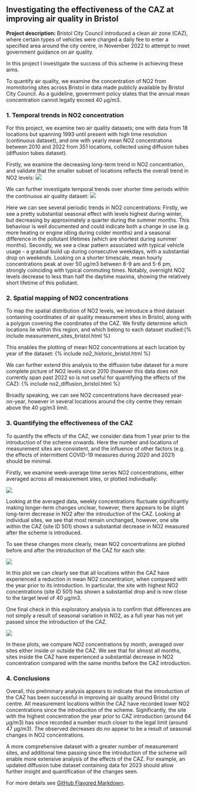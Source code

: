## Investigating the effectiveness of the CAZ at improving air quality in Bristol

**Project description:** Bristol City Council introduced a clean air zone (CAZ), where certain types of vehicles were charged a daily fee to enter a specified area around the city centre, in November 2022 to attempt to meet government guidance on air quality.

In this project I investigate the success of this scheme in achieving these aims.

To quantify air quality, we examine the concentration of NO2 from momnitoring sites across Bristol in data made publicly available by Bristol City Council. As a guideline, government policy states that the annual mean concentration cannot legally exceed 40 μg/m3.

### 1. Temporal trends in NO2 concentration

For this project, we examine two air quality datasets; one with data from 18 locations but spanning 1993 until present with high time resolution (continuous dataset), and one with yearly mean NO2 concentrations between 2010 and 2022 from 351 locations, collected using diffusion tubes (diffusion tubes dataset).

Firstly, we examine the decreasing long-term trend in NO2 concentration, and validate that the smaller subset of locations reflects the overall trend in NO2 levels:
<img src="images/CAZ/longterm_no2_trends.png?raw=true"/>

We can further investigate temporal trends over shorter time periods within the continuous air quality dataset:
<img src="images/CAZ/periodic_no2_trends.png?raw=true"/>

Here we can see several periodic trends in NO2 concentrations:
Firstly, we see a pretty substantial seasonal effect with levels highest during winter, but decreasing by approximately a quarter during the summer months. This behaviour is well documented and could indicate both a change in use (e.g. more heating or engine idling during colder months) and a seasonal difference in the pollutant lifetimes (which are shortest during summer months).
Secondly, we see a clear pattern associated with typical vehicle usage - a gradual build up during consecutive weekdays, with a substantial drop on weekends.
Looking on a shorter timescale, mean hourly concentrations peak at over 50 µg/m3 between 8-9 am and 5-6 pm, strongly coinciding with typical commuting times. Notably, overnight NO2 levels decrease to less than half the daytime maxima, showing the relatively short lifetime of this pollutant.


### 2. Spatial mapping of NO2 concentrations

To map the spatial distribution of NO2 levels, we introduce a third dataset containing coordinates of air quality measurement sites in Bristol, along with a polygon covering the coordinates of the CAZ. We firstly determine which locations lie within this region, and which belong to each dataset studied:{% include measurement_sites_bristol.html %}


This enables the plotting of mean NO2 concentrations at each location by year of the dataset:
{% include no2_historic_bristol.html %}


We can further extend this analysis to the diffusion tube dataset for a more complete picture of NO2 levels since 2010 (however this data does not currently span past 2022 so is not useful for quantifying the effects of the CAZ):
{% include no2_diffusion_bristol.html %}


Broadly speaking, we can see NO2 concentrations have decreased year-on-year, however in several locations around the city centre they remain above the 40 μg/m3 limit.


### 3. Quantifying the effectiveness of the CAZ

To quantify the effects of the CAZ, we consider data from 1 year prior to the introduction of the scheme onwards. Here the number and locations of measurement sites are consistent, and the influence of other factors (e.g. the effects of intermittent COVID-19 measures during 2020 and 2021) should be minimal.

Firstly, we examine week-average time series NO2 concentrations, either averaged across all measurement sites, or plotted individually:

<img src="images/CAZ/timeseries.png?raw=true"/>

Looking at the averaged data, weekly concentrations fluctuate significantly making longer-term changes unclear, however, there appears to be slight long-term decrease in NO2 after the introduction of the CAZ. Looking at individual sites, we see that most remain unchanged, however, one site within the CAZ (site ID 501) shows a substantial decrease in NO2 measured after the scheme is introduced.

To see these changes more clearly, mean NO2 concentrations are plotted before and after the introduction of the CAZ for each site:

<img src="images/CAZ/barplot.png?raw=true"/>

In this plot we can clearly see that all locations within the CAZ have experienced a reduction in mean NO2 concentration, when compared with the year prior to its introduction. In particular, the site with highest NO2 concentrations (site ID 501) has shown a substantial drop and is now close to the target level of 40 µg/m3.

One final check in this exploratory analysis is to confirm that differences are not simply a result of seasonal variation in NO2, as a full year has not yet passed since the introduction of the CAZ.

<img src="images/CAZ/barplot.png?raw=true"/>

In these plots, we compare NO2 concentrations by month, averaged over sites either inside or outside the CAZ. We see that for almost all months, sites inside the CAZ have experienced a substantial decrease in NO2 concentration compared with the same months before the CAZ introduction.


### 4. Conclusions

Overall, this preliminary analysis appears to indicate that the introduction of the CAZ has been successful in improving air quality around Bristol city centre. All measurement locations within the CAZ have recorded lower NO2 concentrations since the introduction of the scheme. Significantly, the site with the highest concentration the year prior to CAZ introduction (around 64 μg/m3) has since recorded a number much closer to the legal limit (around 47 μg/m3). The observed decreases do no appear to be a result of seasonal changes in NO2 concentrations.

A more comprehensive dataset with a greater number of measurement sites, and additional time passing since the introduction of the scheme will enable more extensive analysis of the effects of the CAZ. For example, an updated diffusion tube dataset containing data for 2023 should allow further insight and quantification of the changes seen.

For more details see [GitHub Flavored Markdown](https://guides.github.com/features/mastering-markdown/).
